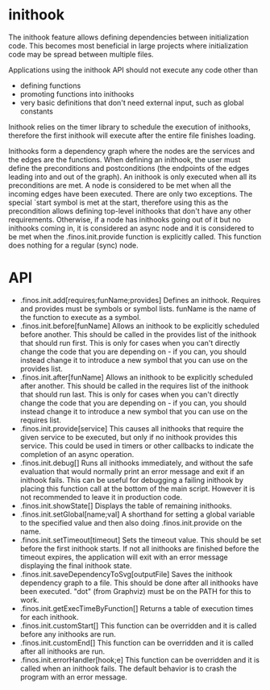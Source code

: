 # inithook
The inithook feature allows defining dependencies between initialization code. This becomes most beneficial in large projects where initialization code may be spread between multiple files.

Applications using the inithook API should not execute any code other than
* defining functions
* promoting functions into inithooks
* very basic definitions that don't need external input, such as global constants

Inithook relies on the timer library to schedule the execution of inithooks, therefore the first inithook will execute after the entire file finishes loading.

Inithooks form a dependency graph where the nodes are the services and the edges are the functions. When defining an inithook, the user must define the preconditions and postconditions (the endpoints of the edges leading into and out of the graph). An inithook is only executed when all its preconditions are met. A node is considered to be met when all the incoming edges have been executed. There are only two exceptions. The special `start symbol is met at the start, therefore using this as the precondition allows defining top-level inithooks that don't have any other requirements. Otherwise, if a node has inithooks going out of it but no inithooks coming in, it is considered an async node and it is considered to be met when the .finos.init.provide function is explicitly called. This function does nothing for a regular (sync) node.

# API
* .finos.init.add[requires;funName;provides]
Defines an inithook. Requires and provides must be symbols or symbol lists. funName is the name of the function to execute as a symbol.
* .finos.init.before[funName]
Allows an inithook to be explicitly scheduled before another. This should be called in the provides list of the inithook that should run first. This is only for cases when you can't directly change the code that you are depending on - if you can, you should instead change it to introduce a new symbol that you can use on the provides list.
* .finos.init.after[funName]
Allows an inithook to be explicitly scheduled after another. This should be called in the requires list of the inithook that should run last. This is only for cases when you can't directly change the code that you are depending on - if you can, you should instead change it to introduce a new symbol that you can use on the requires list.
* .finos.init.provide[service]
This causes all inithooks that require the given service to be executed, but only if no inithook provides this service. This could be used in timers or other callbacks to indicate the completion of an async operation.
* .finos.init.debug[]
Runs all inithooks immediately, and without the safe evaluation that would normally print an error message and exit if an inithook fails. This can be useful for debugging a failing inithook by placing this function call at the bottom of the main script. However it is not recommended to leave it in production code.
* .finos.init.showState[]
Displays the table of remaining inithooks.
* .finos.init.setGlobal[name;val]
A shorthand for setting a global variable to the specified value and then also doing .finos.init.provide on the name.
* .finos.init.setTimeout[timeout]
Sets the timeout value. This should be set before the first inithook starts. If not all inithooks are finished before the timeout expires, the application will exit with an error message displaying the final inithook state.
* .finos.init.saveDependencyToSvg[outputFile]
Saves the inithook dependency graph to a file. This should be done after all inithooks have been executed. "dot" (from Graphviz) must be on the PATH for this to work.
* .finos.init.getExecTimeByFunction[]
Returns a table of execution times for each inithook.
* .finos.init.customStart[]
This function can be overridden and it is called before any inithooks are run.
* .finos.init.customEnd[]
This function can be overridden and it is called after all inithooks are run.
* .finos.init.errorHandler[hook;e]
This function can be overridden and it is called when an inithook fails. The default behavior is to crash the program with an error message.
